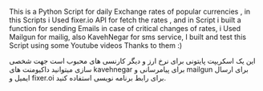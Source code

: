 This is a Python Script for daily Exchange rates of popular currencies ,
in this Scripts i Used fixer.io API for fetch the rates ,
and in Script i built a function for sending Emails in case of critical changes of rates,
i Used Mailgun for mailig,
also KavehNegar for sms service,
I built and test this Script using some Youtube videos Thanks to them :)

این یک اسکریپت پایتونی برای نرخ ارز و دیگر کارنسی های محبوب است جهت شخصی سازی میتوانید داکیومنت های kavehnegar برای پیامرسانی و mailgun برای ارسال ایمیل و fixer.oi برای رابط برنامه نویسی استفاده کنید.
